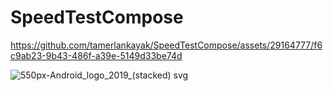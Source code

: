 # SpeedTestCompose
https://github.com/tamerlankayak/SpeedTestCompose/assets/29164777/f6c9ab23-9b43-486f-a39e-5149d33be74d

![550px-Android_logo_2019_(stacked) svg](https://user-images.githubusercontent.com/29164777/236696186-66321be8-b54e-4426-91a3-265e6d0220a1.png)


